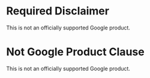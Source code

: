 
# Required Disclaimer

This is not an officially supported Google product.
<!-- BEGIN Google Required Disclaimer -->

# Not Google Product Clause

This is not an officially supported Google product.
<!-- END Google Required Disclaimer -->
